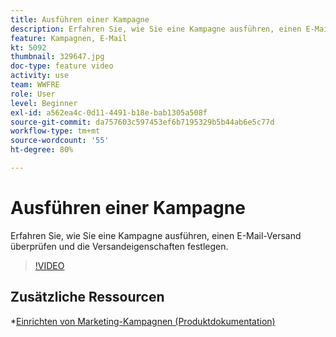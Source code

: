 ```yaml
---
title: Ausführen einer Kampagne
description: Erfahren Sie, wie Sie eine Kampagne ausführen, einen E-Mail-Versand überprüfen und die Versandeigenschaften festlegen.
feature: Kampagnen, E-Mail
kt: 5092
thumbnail: 329647.jpg
doc-type: feature video
activity: use
team: WWFRE
role: User
level: Beginner
exl-id: a562ea4c-0d11-4491-b18e-bab1305a508f
source-git-commit: da757603c597453ef6b7195329b5b44ab6e5c77d
workflow-type: tm+mt
source-wordcount: '55'
ht-degree: 80%

---
```


# Ausführen einer Kampagne

Erfahren Sie, wie Sie eine Kampagne ausführen, einen E-Mail-Versand überprüfen und die Versandeigenschaften festlegen.

>[!VIDEO](https://video.tv.adobe.com/v/329647?quality=12)

## Zusätzliche Ressourcen

*[Einrichten von Marketing-Kampagnen (Produktdokumentation)](https://experienceleague.adobe.com/docs/campaign-classic/using/orchestrating-campaigns/orchestrate-campaigns/setting-up-marketing-campaigns.html?lang=en#orchestrating-campaigns)
